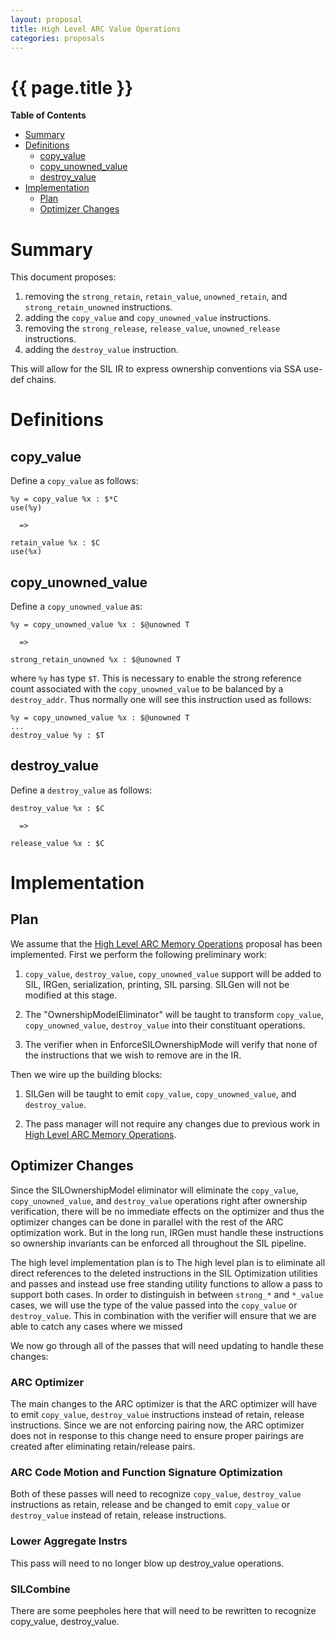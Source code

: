 ```yaml
---
layout: proposal
title: High Level ARC Value Operations
categories: proposals
---
```


# {{ page.title }}

<!-- markdown-toc start - Don't edit this section. Run M-x markdown-toc-generate-toc again -->
**Table of Contents**

- [Summary](#summary)
- [Definitions](#definitions)
    - [copy_value](#copyvalue)
    - [copy_unowned_value](#copyunownedvalue)
    - [destroy_value](#destroyvalue)
- [Implementation](#implementation)
    - [Plan](#plan)
    - [Optimizer Changes](#optimizer-changes)

<!-- markdown-toc end -->

# Summary

This document proposes:

1. removing the `strong_retain`, `retain_value`, `unowned_retain`, and
   `strong_retain_unowned` instructions.
2. adding the `copy_value` and `copy_unowned_value` instructions.
3. removing the `strong_release`, `release_value`, `unowned_release`
   instructions.
4. adding the `destroy_value` instruction.

This will allow for the SIL IR to express ownership conventions via SSA use-def
chains.

# Definitions

## copy_value

Define a `copy_value` as follows:

    %y = copy_value %x : $*C
    use(%y)

      =>

    retain_value %x : $C
    use(%x)

## copy_unowned_value

Define a `copy_unowned_value` as:

    %y = copy_unowned_value %x : $@unowned T

      =>

    strong_retain_unowned %x : $@unowned T

where `%y` has type `$T`. This is necessary to enable the strong reference count
associated with the `copy_unowned_value` to be balanced by a
`destroy_addr`. Thus normally one will see this instruction used as follows:

    %y = copy_unowned_value %x : $@unowned T
    ...
    destroy_value %y : $T

## destroy_value

Define a `destroy_value` as follows:

    destroy_value %x : $C

      =>

    release_value %x : $C

# Implementation

## Plan

We assume that
the [High Level ARC Memory Operations](high-level-arc-memory-operations)
proposal has been implemented. First we perform the following preliminary work:

1. `copy_value`, `destroy_value`, `copy_unowned_value` support will be added to
   SIL, IRGen, serialization, printing, SIL parsing. SILGen will not be modified
   at this stage.

2. The "OwnershipModelEliminator" will be taught to transform `copy_value`,
   `copy_unowned_value`, `destroy_value` into their constituant operations.

3. The verifier when in EnforceSILOwnershipMode will verify that none of the
   instructions that we wish to remove are in the IR.

Then we wire up the building blocks:

1. SILGen will be taught to emit `copy_value`, `copy_unowned_value`, and
   `destroy_value`.

2. The pass manager will not require any changes due to previous work
   in [High Level ARC Memory Operations](high-level-arc-memory-operations).

## Optimizer Changes

Since the SILOwnershipModel eliminator will eliminate the `copy_value`,
`copy_unowned_value`, and `destroy_value` operations right after ownership
verification, there will be no immediate effects on the optimizer and thus the
optimizer changes can be done in parallel with the rest of the ARC optimization
work. But in the long run, IRGen must handle these instructions so ownership
invariants can be enforced all throughout the SIL pipeline.

The high level implementation plan is to 
The high level plan is to eliminate all direct references to the deleted
instructions in the SIL Optimization utilities and passes and instead use free
standing utility functions to allow a pass to support both cases. In order to
distinguish in between `strong_*` and `*_value` cases, we will use the type of
the value passed into the `copy_value` or `destroy_value`. This in combination
with the verifier will ensure that we are able to catch any cases where we
missed

We now go through all of the passes that will need updating to handle these
changes:

### ARC Optimizer

The main changes to the ARC optimizer is that the ARC optimizer will have to
emit `copy_value`, `destroy_value` instructions instead of retain, release
instructions. Since we are not enforcing pairing now, the ARC optimizer does not
in response to this change need to ensure proper pairings are created after
eliminating retain/release pairs.

### ARC Code Motion and Function Signature Optimization

Both of these passes will need to recognize `copy_value`, `destroy_value`
instructions as retain, release and be changed to emit `copy_value` or
`destroy_value` instead of retain, release instructions.

### Lower Aggregate Instrs

This pass will need to no longer blow up destroy_value operations.

### SILCombine

There are some peepholes here that will need to be rewritten to recognize
copy_value, destroy_value.
